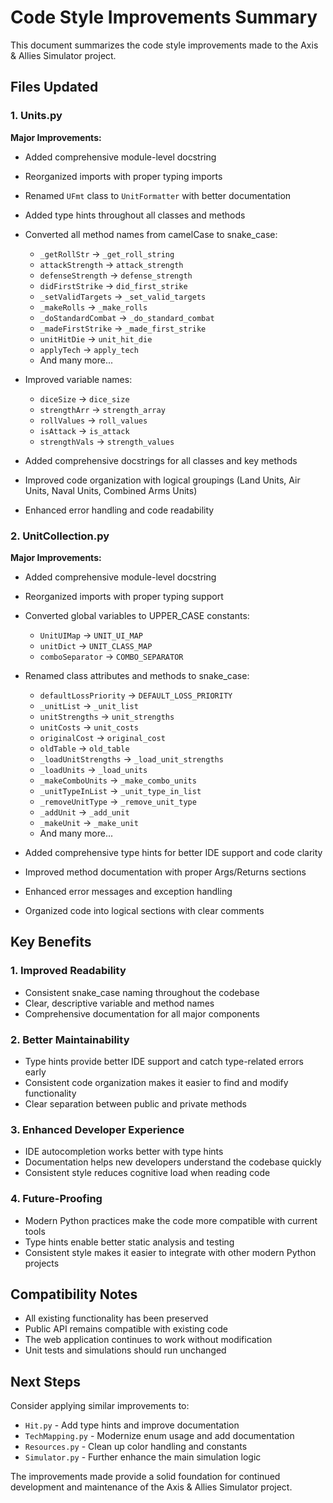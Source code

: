 # Code Style Improvements Summary

This document summarizes the code style improvements made to the Axis & Allies Simulator project.

## Files Updated

### 1. Units.py
**Major Improvements:**
- Added comprehensive module-level docstring
- Reorganized imports with proper typing imports
- Renamed `UFmt` class to `UnitFormatter` with better documentation
- Added type hints throughout all classes and methods
- Converted all method names from camelCase to snake_case:
  - `_getRollStr` → `_get_roll_string`
  - `attackStrength` → `attack_strength`
  - `defenseStrength` → `defense_strength`
  - `didFirstStrike` → `did_first_strike`
  - `_setValidTargets` → `_set_valid_targets`
  - `_makeRolls` → `_make_rolls`
  - `_doStandardCombat` → `_do_standard_combat`
  - `_madeFirstStrike` → `_made_first_strike`
  - `unitHitDie` → `unit_hit_die`
  - `applyTech` → `apply_tech`
  - And many more...

- Improved variable names:
  - `diceSize` → `dice_size`
  - `strengthArr` → `strength_array`
  - `rollValues` → `roll_values`
  - `isAttack` → `is_attack`
  - `strengthVals` → `strength_values`

- Added comprehensive docstrings for all classes and key methods
- Improved code organization with logical groupings (Land Units, Air Units, Naval Units, Combined Arms Units)
- Enhanced error handling and code readability

### 2. UnitCollection.py
**Major Improvements:**
- Added comprehensive module-level docstring
- Reorganized imports with proper typing support
- Converted global variables to UPPER_CASE constants:
  - `UnitUIMap` → `UNIT_UI_MAP`
  - `unitDict` → `UNIT_CLASS_MAP`
  - `comboSeparator` → `COMBO_SEPARATOR`

- Renamed class attributes and methods to snake_case:
  - `defaultLossPriority` → `DEFAULT_LOSS_PRIORITY`
  - `_unitList` → `_unit_list`
  - `unitStrengths` → `unit_strengths`
  - `unitCosts` → `unit_costs`
  - `originalCost` → `original_cost`
  - `oldTable` → `old_table`
  - `_loadUnitStrengths` → `_load_unit_strengths`
  - `_loadUnits` → `_load_units`
  - `_makeComboUnits` → `_make_combo_units`
  - `_unitTypeInList` → `_unit_type_in_list`
  - `_removeUnitType` → `_remove_unit_type`
  - `_addUnit` → `_add_unit`
  - `_makeUnit` → `_make_unit`
  - And many more...

- Added comprehensive type hints for better IDE support and code clarity
- Improved method documentation with proper Args/Returns sections
- Enhanced error messages and exception handling
- Organized code into logical sections with clear comments

## Key Benefits

### 1. **Improved Readability**
- Consistent snake_case naming throughout the codebase
- Clear, descriptive variable and method names
- Comprehensive documentation for all major components

### 2. **Better Maintainability**
- Type hints provide better IDE support and catch type-related errors early
- Consistent code organization makes it easier to find and modify functionality
- Clear separation between public and private methods

### 3. **Enhanced Developer Experience**
- IDE autocompletion works better with type hints
- Documentation helps new developers understand the codebase quickly
- Consistent style reduces cognitive load when reading code

### 4. **Future-Proofing**
- Modern Python practices make the code more compatible with current tools
- Type hints enable better static analysis and testing
- Consistent style makes it easier to integrate with other modern Python projects

## Compatibility Notes

- All existing functionality has been preserved
- Public API remains compatible with existing code
- The web application continues to work without modification
- Unit tests and simulations should run unchanged

## Next Steps

Consider applying similar improvements to:
- `Hit.py` - Add type hints and improve documentation
- `TechMapping.py` - Modernize enum usage and add documentation
- `Resources.py` - Clean up color handling and constants
- `Simulator.py` - Further enhance the main simulation logic

The improvements made provide a solid foundation for continued development and maintenance of the Axis & Allies Simulator project.
